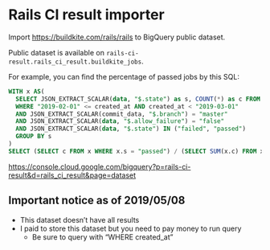 # Rails CI result importer

Import https://buildkite.com/rails/rails to BigQuery public dataset.

Public dataset is available on `rails-ci-result.rails_ci_result.buildkite_jobs`.

For example, you can find the percentage of passed jobs by this SQL:

```sql
WITH x AS(
  SELECT JSON_EXTRACT_SCALAR(data, "$.state") as s, COUNT(*) as c FROM `rails-ci-result.rails_ci_result.buildkite_jobs`
  WHERE "2019-02-01" <= created_at AND created_at < "2019-03-01"
  AND JSON_EXTRACT_SCALAR(commit_data, "$.branch") = "master"
  AND JSON_EXTRACT_SCALAR(data, "$.allow_failure") = "false"
  AND JSON_EXTRACT_SCALAR(data, "$.state") IN ("failed", "passed")
  GROUP BY s
)
SELECT (SELECT c FROM x WHERE x.s = "passed") / (SELECT SUM(x.c) FROM x) * 100
```

https://console.cloud.google.com/bigquery?p=rails-ci-result&d=rails_ci_result&page=dataset

## Important notice as of 2019/05/08

- This dataset doesn’t have all results
- I paid to store this dataset but you need to pay money to run query
  - Be sure to query with “WHERE created_at”
